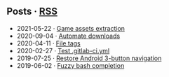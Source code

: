 ## Posts · [RSS](https://github.com/obsiwitch/obsiwitch/commits/main.atom)

* <date>2021-05-22</date> · [Game assets
extraction](posts/2021-05-22_assets_extraction.md)
* <date>2020-09-04</date> · [Automate
downloads](posts/2020-09-04_webscraping.md)
* <date>2020-04-11</date> · [File tags](posts/2020-04-11_tags.md)
* <date>2020-02-27</date> · [Test
.gitlab-ci.yml](posts/2020-02-27_gitlabci.md)
* <date>2019-07-25</date> · [Restore Android 3-button
navigation](posts/2019-07-25_android_3button.md)
* <date>2019-06-02</date> · [Fuzzy bash
completion](posts/2019-06-02_fzf_bash_completion.md)
